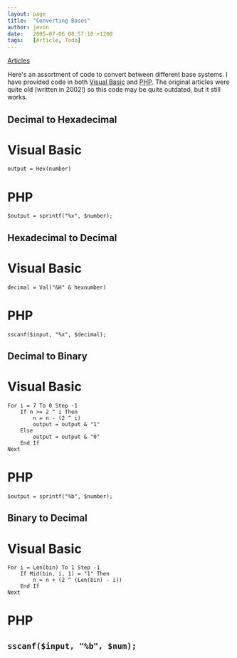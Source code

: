 ```yaml
---
layout: page
title:  "Converting Bases"
author: jevon
date:   2005-07-06 08:57:10 +1200
tags:   [Article, Todo]
---
```


[Articles](articles.md)

Here's an assortment of code to convert between different base systems. I have provided code in both [Visual Basic](visual-basic.md) and [PHP](php.md). The original articles were quite old (written in 2002!) so this code may be quite outdated, but it still works.

## Decimal to Hexadecimal
# Visual Basic
`output = Hex(number)`

# PHP
`$output = sprintf("%x", $number);`

## Hexadecimal to Decimal
# Visual Basic
`decimal = Val("&H" & hexnumber)`

# PHP
`sscanf($input, "%x", $decimal);`

## Decimal to Binary
# Visual Basic
```
For i = 7 To 0 Step -1
	If n >= 2 ^ i Then
		n = n - (2 ^ i)
		output = output & "1"
	Else
		output = output & "0"
	End If
Next
```

# PHP
`$output = sprintf("%b", $number);`

## Binary to Decimal
# Visual Basic
```
For i = Len(bin) To 1 Step -1
	If Mid(bin, i, 1) = "1" Then
		n = n + (2 ^ (Len(bin) - i))
	End If
Next
```

# PHP
`sscanf($input, "%b", $num);`
----
